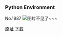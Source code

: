 ### Python Environment
No.1987
![图片不见了~~~](https://imgs.xkcd.com/comics/python_environment.png)

[原址](https://xkcd.com//1987) [下载](https://imgs.xkcd.com/comics/python_environment.png)

